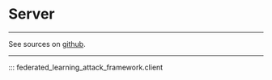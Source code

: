 # Server

----
See sources on [github](https://github.com/cmolinier-phd/federated-learning-attack-framework/blob/main/federated_learning_attack_framework/server.py).

----

::: federated_learning_attack_framework.client